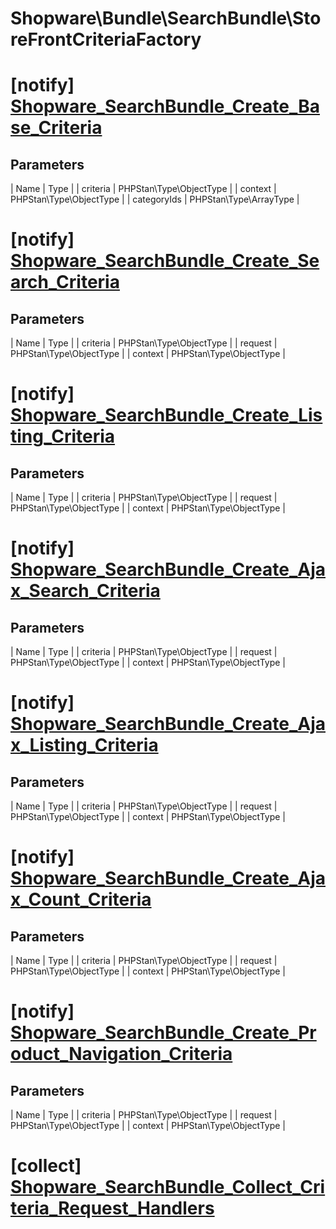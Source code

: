 # Shopware\Bundle\SearchBundle\StoreFrontCriteriaFactory

# [notify] [Shopware_SearchBundle_Create_Base_Criteria](https://github.com/shopware/shopware/blob/5.6/engine/Shopware/Bundle/SearchBundle/StoreFrontCriteriaFactory.php#L83)

## Parameters
| Name        | Type           |
| criteria        | PHPStan\Type\ObjectType           |
| context        | PHPStan\Type\ObjectType           |
| categoryIds        | PHPStan\Type\ArrayType           |


# [notify] [Shopware_SearchBundle_Create_Search_Criteria](https://github.com/shopware/shopware/blob/5.6/engine/Shopware/Bundle/SearchBundle/StoreFrontCriteriaFactory.php#L99)

## Parameters
| Name        | Type           |
| criteria        | PHPStan\Type\ObjectType           |
| request        | PHPStan\Type\ObjectType           |
| context        | PHPStan\Type\ObjectType           |


# [notify] [Shopware_SearchBundle_Create_Listing_Criteria](https://github.com/shopware/shopware/blob/5.6/engine/Shopware/Bundle/SearchBundle/StoreFrontCriteriaFactory.php#L115)

## Parameters
| Name        | Type           |
| criteria        | PHPStan\Type\ObjectType           |
| request        | PHPStan\Type\ObjectType           |
| context        | PHPStan\Type\ObjectType           |


# [notify] [Shopware_SearchBundle_Create_Ajax_Search_Criteria](https://github.com/shopware/shopware/blob/5.6/engine/Shopware/Bundle/SearchBundle/StoreFrontCriteriaFactory.php#L135)

## Parameters
| Name        | Type           |
| criteria        | PHPStan\Type\ObjectType           |
| request        | PHPStan\Type\ObjectType           |
| context        | PHPStan\Type\ObjectType           |


# [notify] [Shopware_SearchBundle_Create_Ajax_Listing_Criteria](https://github.com/shopware/shopware/blob/5.6/engine/Shopware/Bundle/SearchBundle/StoreFrontCriteriaFactory.php#L153)

## Parameters
| Name        | Type           |
| criteria        | PHPStan\Type\ObjectType           |
| request        | PHPStan\Type\ObjectType           |
| context        | PHPStan\Type\ObjectType           |


# [notify] [Shopware_SearchBundle_Create_Ajax_Count_Criteria](https://github.com/shopware/shopware/blob/5.6/engine/Shopware/Bundle/SearchBundle/StoreFrontCriteriaFactory.php#L171)

## Parameters
| Name        | Type           |
| criteria        | PHPStan\Type\ObjectType           |
| request        | PHPStan\Type\ObjectType           |
| context        | PHPStan\Type\ObjectType           |


# [notify] [Shopware_SearchBundle_Create_Product_Navigation_Criteria](https://github.com/shopware/shopware/blob/5.6/engine/Shopware/Bundle/SearchBundle/StoreFrontCriteriaFactory.php#L205)

## Parameters
| Name        | Type           |
| criteria        | PHPStan\Type\ObjectType           |
| request        | PHPStan\Type\ObjectType           |
| context        | PHPStan\Type\ObjectType           |
# [collect] [Shopware_SearchBundle_Collect_Criteria_Request_Handlers](https://github.com/shopware/shopware/blob/5.6/engine/Shopware/Bundle/SearchBundle/StoreFrontCriteriaFactory.php#L267)

